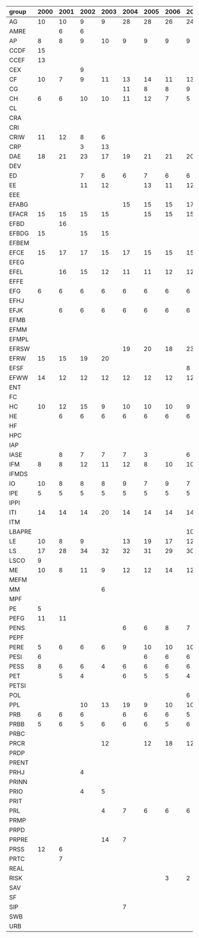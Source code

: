 | group   | 2000   | 2001   | 2002   | 2003   | 2004   | 2005   | 2006   | 2007   | 2008   | 2009   | 2010   | 2011   | 2017   | 2018   | 2019   |
|:--------|:-------|:-------|:-------|:-------|:-------|:-------|:-------|:-------|:-------|:-------|:-------|:-------|:-------|:-------|:-------|
| AG      | 10     | 10     | 9      | 9      | 28     | 28     | 26     | 24     | 29     | 29     | 32     | 32     | 30     | 35     | 15     |
| AMRE    |        | 6      | 6      |        |        |        |        |        |        |        |        |        |        |        |        |
| AP      | 8      | 8      | 9      | 10     | 9      | 9      | 9      | 9      | 9      | 8      | 12     | 12     | 13     | 12     | 12     |
| CCDF    | 15     |        |        |        |        |        |        |        |        |        |        |        |        |        |        |
| CCEF    | 13     |        |        |        |        |        |        |        |        |        |        |        |        |        |        |
| CEX     |        |        | 9      |        |        |        |        |        |        |        |        |        |        |        |        |
| CF      | 10     | 7      | 9      | 11     | 13     | 14     | 11     | 13     | 18     | 12     | 14     | 15     | 13     | 13     | 13     |
| CG      |        |        |        |        | 11     | 8      | 8      | 9      |        |        |        |        |        |        |        |
| CH      | 6      | 6      | 10     | 10     | 11     | 12     | 7      | 5      | 6      | 6      | 8      | 8      | 16     | 16     | 15     |
| CL      |        |        |        |        |        |        |        |        | 8      |        |        |        |        |        |        |
| CRA     |        |        |        |        |        |        |        |        |        |        | 14     |        |        |        |        |
| CRI     |        |        |        |        |        |        |        |        | 6      |        | 10     | 14     | 12     | 15     | 12     |
| CRIW    | 11     | 12     | 8      | 6      |        |        |        |        |        |        |        |        |        |        |        |
| CRP     |        |        | 3      | 13     |        |        |        |        |        |        |        |        |        |        |        |
| DAE     | 18     | 21     | 23     | 17     | 19     | 21     | 21     | 20     | 21     | 21     | 22     | 22     | 28     | 27     | 31     |
| DEV     |        |        |        |        |        |        |        |        |        |        |        |        | 9      | 11     | 11     |
| ED      |        |        | 7      | 6      | 6      | 7      | 6      | 6      |        | 6      | 6      | 6      | 8      | 8      | 8      |
| EE      |        |        | 11     | 12     |        | 13     | 11     | 12     |        |        |        |        |        |        |        |
| EEE     |        |        |        |        |        |        |        |        | 11     | 10     | 14     | 13     | 15     | 26     | 22     |
| EFABG   |        |        |        |        | 15     | 15     | 15     | 17     | 17     | 15     | 15     | 16     | 16     | 15     | 15     |
| EFACR   | 15     | 15     | 15     | 15     |        | 15     | 15     | 15     | 19     | 23     | 20     | 20     | 22     |        |        |
| EFBD    |        | 16     |        |        |        |        |        |        |        |        |        |        |        |        |        |
| EFBDG   | 15     |        | 15     | 15     |        |        |        |        |        |        |        |        |        |        |        |
| EFBEM   |        |        |        |        |        |        |        |        |        |        |        |        | 6      | 6      | 6      |
| EFCE    | 15     | 17     | 17     | 15     | 17     | 15     | 15     | 15     | 15     | 15     | 15     | 15     | 15     | 15     | 15     |
| EFEG    |        |        |        |        |        |        |        |        |        |        |        |        | 6      | 6      | 12     |
| EFEL    |        | 16     | 15     | 12     | 11     | 11     | 12     | 12     | 10     | 12     | 10     | 12     | 12     | 12     | 12     |
| EFFE    |        |        |        |        |        |        |        |        |        |        |        |        | 16     | 16     | 16     |
| EFG     | 6      | 6      | 6      | 6      | 6      | 6      | 6      | 6      |        |        |        |        | 6      | 6      | 6      |
| EFHJ    |        |        |        |        |        |        |        |        |        | 9      | 6      | 6      |        |        |        |
| EFJK    |        | 6      | 6      | 6      | 6      | 6      | 6      | 6      | 6      | 6      | 6      | 6      |        |        |        |
| EFMB    |        |        |        |        |        |        |        |        |        |        |        |        | 12     | 9      | 7      |
| EFMM    |        |        |        |        |        |        |        |        |        |        |        |        |        | 16     | 16     |
| EFMPL   |        |        |        |        |        |        |        |        |        |        |        |        | 20     | 20     | 20     |
| EFRSW   |        |        |        |        | 19     | 20     | 18     | 23     | 19     | 19     | 19     | 19     |        |        |        |
| EFRW    | 15     | 15     | 19     | 20     |        |        |        |        |        |        |        |        |        |        |        |
| EFSF    |        |        |        |        |        |        |        | 8      | 8      | 7      | 7      | 7      | 8      | 8      | 8      |
| EFWW    | 14     | 12     | 12     | 12     | 12     | 12     | 12     | 12     | 12     | 12     | 12     | 12     |        |        |        |
| ENT     |        |        |        |        |        |        |        |        |        | 6      | 7      |        |        |        |        |
| FC      |        |        |        |        |        |        |        |        |        |        |        |        |        | 4      |        |
| HC      | 10     | 12     | 15     | 9      | 10     | 10     | 10     | 9      | 11     | 12     | 11     | 11     | 13     | 16     | 12     |
| HE      |        | 6      | 6      | 6      | 6      | 6      | 6      | 6      | 6      | 6      | 6      | 6      | 6      | 6      | 6      |
| HF      |        |        |        |        |        |        |        |        |        |        | 6      | 7      | 11     | 11     | 11     |
| HPC     |        |        |        |        |        |        |        |        |        |        |        |        |        | 11     | 11     |
| IAP     |        |        |        |        |        |        |        |        |        |        |        |        | 7      |        | 7      |
| IASE    |        | 8      | 7      | 7      | 7      | 3      |        | 6      | 6      |        |        |        |        |        |        |
| IFM     | 8      | 8      | 12     | 11     | 12     | 8      | 10     | 10     | 12     | 14     | 15     | 12     | 15     | 10     | 9      |
| IFMDS   |        |        |        |        |        |        |        |        |        |        |        |        | 6      | 4      | 5      |
| IO      | 10     | 8      | 8      | 8      | 9      | 7      | 9      | 7      | 7      | 7      | 7      | 7      | 9      | 15     | 10     |
| IPE     | 5      | 5      | 5      | 5      | 5      | 5      | 5      | 5      | 5      | 6      | 6      | 7      |        |        |        |
| IPPI    |        |        |        |        |        |        |        |        | 6      | 6      | 5      | 6      |        |        |        |
| ITI     | 14     | 14     | 14     | 20     | 14     | 14     | 14     | 14     | 14     | 14     | 14     | 14     | 18     | 15     | 14     |
| ITM     |        |        |        |        |        |        |        |        |        |        | 4      | 4      | 4      | 4      | 4      |
| LBAPRE  |        |        |        |        |        |        |        | 10     |        |        |        |        |        |        |        |
| LE      | 10     | 8      | 9      |        | 13     | 19     | 17     | 12     | 23     | 16     | 15     | 15     | 10     |        | 10     |
| LS      | 17     | 28     | 34     | 32     | 32     | 31     | 29     | 30     | 31     | 27     | 33     | 37     | 35     | 36     | 34     |
| LSCO    | 9      |        |        |        |        |        |        |        |        |        |        |        |        |        |        |
| ME      | 10     | 8      | 11     | 9      | 12     | 12     | 14     | 12     | 13     | 13     | 13     | 16     | 15     | 14     | 15     |
| MEFM    |        |        |        |        |        |        |        |        |        |        |        | 6      | 8      |        | 9      |
| MM      |        |        |        | 6      |        |        |        |        |        |        |        |        |        |        |        |
| MPF     |        |        |        |        |        |        |        |        |        |        |        | 6      | 9      | 9      | 8      |
| PE      | 5      |        |        |        |        |        |        |        |        |        |        |        | 9      | 9      | 11     |
| PEFG    | 11     | 11     |        |        |        |        |        |        |        |        |        |        |        |        |        |
| PENS    |        |        |        |        | 6      | 6      | 8      | 7      | 7      | 7      | 9      | 5      | 8      | 7      | 8      |
| PEPF    |        |        |        |        |        |        |        |        |        | 8      | 7      | 6      |        |        |        |
| PERE    | 5      | 6      | 6      | 6      | 9      | 10     | 10     | 10     | 11     | 9      | 6      | 10     |        |        |        |
| PESI    | 6      |        |        |        |        | 6      | 6      | 6      | 6      |        |        |        |        |        |        |
| PESS    | 8      | 6      | 6      | 4      | 6      | 6      | 6      | 6      | 7      | 6      |        | 7      |        | 7      | 7      |
| PET     |        | 5      | 4      |        | 6      | 5      | 5      | 4      | 4      |        |        |        |        |        |        |
| PETSI   |        |        |        |        |        |        |        |        |        |        | 7      | 11     |        |        |        |
| POL     |        |        |        |        |        |        |        | 6      | 5      | 10     | 10     | 12     | 12     | 12     | 12     |
| PPL     |        |        | 10     | 13     | 19     | 9      | 10     | 10     | 10     | 10     | 11     | 10     | 10     | 12     | 9      |
| PRB     | 6      | 6      | 6      |        | 6      | 6      | 6      | 5      | 6      | 6      | 6      |        |        |        |        |
| PRBB    | 5      | 6      | 5      | 6      | 6      | 6      | 5      | 6      | 5      | 5      | 6      |        |        |        |        |
| PRBC    |        |        |        |        |        |        |        |        |        |        | 3      |        |        |        |        |
| PRCR    |        |        |        | 12     |        | 12     | 18     | 12     | 15     | 11     | 12     | 12     | 17     | 17     | 18     |
| PRDP    |        |        |        |        |        |        |        |        |        |        |        | 8      |        |        |        |
| PRENT   |        |        |        |        |        |        |        |        |        |        |        | 7      | 7      | 7      | 7      |
| PRHJ    |        |        | 4      |        |        |        |        |        |        |        |        |        |        |        |        |
| PRINN   |        |        |        |        |        |        |        |        |        |        |        |        | 13     | 13     | 12     |
| PRIO    |        |        | 4      | 5      |        |        |        |        |        |        |        |        |        |        |        |
| PRIT    |        |        |        |        |        |        |        |        |        | 6      | 6      | 17     | 18     | 24     | 21     |
| PRL     |        |        |        | 4      | 7      | 6      | 6      | 6      |        |        |        |        |        |        |        |
| PRMP    |        |        |        |        |        |        |        |        |        |        |        | 6      | 7      | 8      | 7      |
| PRPD    |        |        |        |        |        |        |        |        |        |        |        |        | 7      | 7      | 7      |
| PRPRE   |        |        |        | 14     | 7      |        |        |        |        |        |        |        |        |        |        |
| PRSS    | 12     | 6      |        |        |        |        |        |        |        |        |        |        |        |        |        |
| PRTC    |        | 7      |        |        |        |        |        |        |        |        |        |        |        |        |        |
| REAL    |        |        |        |        |        |        |        |        |        |        |        |        | 12     | 14     | 12     |
| RISK    |        |        |        |        |        |        | 3      | 2      | 3      | 12     | 7      | 7      | 14     | 8      | 14     |
| SAV     |        |        |        |        |        |        |        |        |        | 5      | 6      | 5      |        |        |        |
| SF      |        |        |        |        |        |        |        |        |        |        |        |        |        |        | 11     |
| SIP     |        |        |        |        | 7      |        |        |        |        |        |        |        |        |        |        |
| SWB     |        |        |        |        |        |        |        |        |        |        |        |        |        | 6      |        |
| URB     |        |        |        |        |        |        |        |        |        |        |        |        | 15     | 18     | 18     |